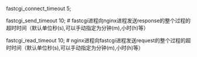 fastcgi_connect_timeout 5;

fastcgi_send_timeout 10; # fastcgi进程向nginx进程发送response的整个过程的超时时间（默认单位秒(s),可以手动指定为分钟(m),小时(h)等）


fastcgi_read_timeout 10; # nginx进程向fastcgi进程发送request的整个过程的超时时间（默认单位秒(s),可以手动指定为分钟(m),小时(h)等）



